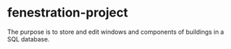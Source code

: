 # fenestration-project
The purpose is to store and edit windows and components of buildings in a SQL database.
